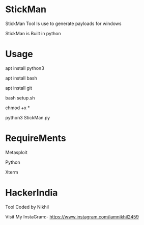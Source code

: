 # StickMan
StickMan Tool Is use to generate payloads for windows


StickMan is Built in python
 
 # Usage
 
 apt install python3
 
 apt install bash
 
 apt install git
 
 bash setup.sh
 
 chmod +x *
 
 python3 StickMan.py
 
 # RequireMents
 
 Metasploit
 
 Python
 
 Xterm
 
 # HackerIndia
 
 Tool Coded by Nikhil
 
 Visit My InstaGram:- https://www.instagram.com/iamnikhil2459
